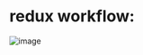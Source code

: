 # redux workflow:
![image](https://github.com/user-attachments/assets/4a6f7f31-8b1f-46b4-b1a3-66d88b82e39a)

